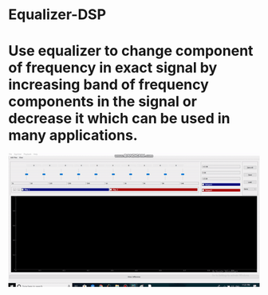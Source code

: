 # Equalizer-DSP

# Use equalizer to change component of frequency in exact signal by increasing band of frequency components in the signal or decrease it which can be used in many applications.

![task gif](equalizerGif.gif)

